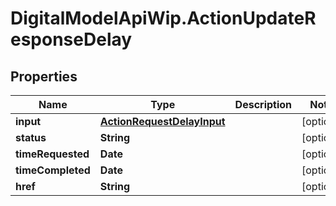 # DigitalModelApiWip.ActionUpdateResponseDelay

## Properties

Name | Type | Description | Notes
------------ | ------------- | ------------- | -------------
**input** | [**ActionRequestDelayInput**](ActionRequestDelayInput.md) |  | [optional] 
**status** | **String** |  | [optional] 
**timeRequested** | **Date** |  | [optional] 
**timeCompleted** | **Date** |  | [optional] 
**href** | **String** |  | [optional] 



